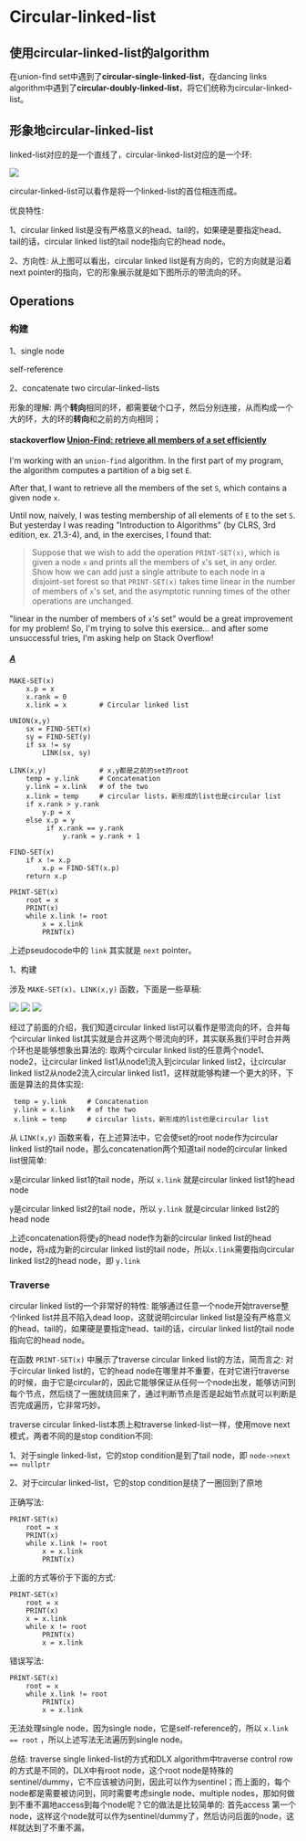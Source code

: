 # Circular-linked-list

## 使用circular-linked-list的algorithm

在union-find set中遇到了**circular-single-linked-list**，在dancing links algorithm中遇到了**circular-doubly-linked-list**，将它们统称为circular-linked-list。

## 形象地circular-linked-list

linked-list对应的是一个直线了，circular-linked-list对应的是一个环:

![](circular-linked-list-pic.jpg)

circular-linked-list可以看作是将一个linked-list的首位相连而成。

优良特性:

1、circular linked list是没有严格意义的head、tail的，如果硬是要指定head、tail的话，circular linked list的tail node指向它的head node。

2、方向性: 从上图可以看出，circular linked list是有方向的，它的方向就是沿着next pointer的指向，它的形象展示就是如下图所示的带流向的环。



## Operations



### 构建

1、single node

self-reference

2、concatenate two circular-linked-lists

形象的理解: 两个**转向**相同的环，都需要破个口子，然后分别连接，从而构成一个大的环，大的环的**转向**和之前的方向相同；



#### stackoverflow [Union-Find: retrieve all members of a set efficiently](https://stackoverflow.com/questions/23055236/union-find-retrieve-all-members-of-a-set-efficiently)

I'm working with an `union-find` algorithm. In the first part of my program, the algorithm computes a partition of a big set `E`.

After that, I want to retrieve all the members of the set `S`, which contains a given node `x`.

Until now, naively, I was testing membership of all elements of `E` to the set `S`. But yesterday I was reading "Introduction to Algorithms" (by CLRS, 3rd edition, ex. 21.3-4), and, in the exercises, I found that:

> Suppose that we wish to add the operation `PRINT-SET(x)`, which is given a node `x` and prints all the members of `x`'s set, in any order. Show how we can add just a single attribute to each node in a disjoint-set forest so that `PRINT-SET(x)` takes time linear in the number of members of `x`'s set, and the asymptotic running times of the other operations are unchanged.

"linear in the number of members of `x`'s set" would be a great improvement for my problem! So, I'm trying to solve this exersice... and after some unsuccessful tries, I'm asking help on Stack Overflow!

##### [A](https://stackoverflow.com/a/23061520)

```pseudocode
MAKE-SET(x)
    x.p = x
    x.rank = 0
    x.link = x        # Circular linked list

UNION(x,y)
    sx = FIND-SET(x)
    sy = FIND-SET(y)
    if sx != sy
        LINK(sx, sy)

LINK(x,y)             # x,y都是之前的set的root
    temp = y.link     # Concatenation
    y.link = x.link   # of the two
    x.link = temp     # circular lists，新形成的list也是circular list
    if x.rank > y.rank
        y.p = x
    else x.p = y
         if x.rank == y.rank
             y.rank = y.rank + 1

FIND-SET(x)
    if x != x.p
        x.p = FIND-SET(x.p)
    return x.p

PRINT-SET(x)
    root = x
    PRINT(x)
    while x.link != root
        x = x.link
        PRINT(x)
```

上述pseudocode中的 `link` 其实就是 `next` pointer。

1、构建

涉及 `MAKE-SET(x)`、`LINK(x,y)` 函数，下面是一些草稿:

![](./circular-linked-list-1.jpg)
![](/Users/kai/Documents/GitHub/discrete/docs/Data-structure/Graph/Algorithm/Connected-component/Disjoint-set/circular-linked-list-2.jpg)
![](/Users/kai/Documents/GitHub/discrete/docs/Data-structure/Graph/Algorithm/Connected-component/Disjoint-set/circular-linked-list-3.jpg)

经过了前面的介绍，我们知道circular linked list可以看作是带流向的环，合并每个circular linked list其实就是合并这两个带流向的环，其实联系我们平时合并两个环也是能够想象出算法的: 取两个circular linked list的任意两个node1、node2，让circular linked list1从node1流入到circular linked list2，让circular linked list2从node2流入circular linked list1，这样就能够构建一个更大的环，下面是算法的具体实现:

```
 temp = y.link     # Concatenation
 y.link = x.link   # of the two
 x.link = temp     # circular lists，新形成的list也是circular list
```

从 `LINK(x,y)` 函数来看，在上述算法中，它会使set的root node作为circular linked list的tail node，那么concatenation两个知道tail node的circular linked list很简单:

`x`是circular linked list1的tail node，所以 `x.link` 就是circular linked list1的head node

`y`是circular linked list2的tail node，所以 `y.link` 就是circular linked list2的head node

上述concatenation将使`y`的head node作为新的circular linked list的head node，将`x`成为新的circular linked list的tail node，所以`x.link`需要指向circular linked list2的head node，即 `y.link`



### Traverse



circular linked list的一个非常好的特性:  能够通过任意一个node开始traverse整个linked list并且不陷入dead loop，这就说明circular linked list是没有严格意义的head、tail的，如果硬是要指定head、tail的话，circular linked list的tail node指向它的head node。

在函数 `PRINT-SET(x)` 中展示了traverse circular linked list的方法，简而言之: 对于circular linked list的，它的head node在哪里并不重要，在对它进行traverse的时候，由于它是circular的，因此它能够保证从任何一个node出发，能够访问到每个节点，然后绕了一圈就绕回来了，通过判断节点是否是起始节点就可以判断是否完成遍历，它非常巧妙。

traverse circular linked-list本质上和traverse linked-list一样，使用move next模式，两者不同的是stop condition不同:

1、对于single linked-list，它的stop condition是到了tail node，即 `node->next == nullptr`

2、对于circular linked-list，它的stop condition是绕了一圈回到了原地



正确写法:

```pseudocode
PRINT-SET(x)
    root = x
    PRINT(x)
    while x.link != root
        x = x.link
        PRINT(x)
```

上面的方式等价于下面的方式: 

```pseudocode
PRINT-SET(x)
    root = x
    PRINT(x)
    x = x.link
    while x != root
        PRINT(x)
        x = x.link
```



错误写法:

```pseudocode
PRINT-SET(x)
    root = x
    while x.link != root
        PRINT(x)
        x = x.link   
```

无法处理single node，因为single node，它是self-reference的，所以 `x.link == root` ，所以上述写法无法遍历到single node。

总结: traverse single linked-list的方式和DLX algorithm中traverse control row的方式是不同的，DLX中有root node，这个root node是特殊的sentinel/dummy，它不应该被访问到，因此可以作为sentinel；而上面的，每个node都是需要被访问到，同时需要考虑single node、multiple nodes，那如何做到不重不漏地access到每个node呢？它的做法是比较简单的: 首先access 第一个node，这样这个node就可以作为sentinel/dummy了，然后访问后面的node，这样就达到了不重不漏。
